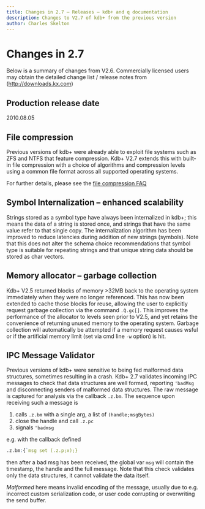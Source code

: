 ```yaml
---
title: Changes in 2.7 – Releases – kdb+ and q documentation
description: Changes to V2.7 of kdb+ from the previous version
author: Charles Skelton
---
```

# Changes in 2.7



Below is a summary of changes from V2.6. Commercially licensed users may obtain the detailed change list / release notes from (http://downloads.kx.com)


## Production release date

2010.08.05

## File compression

Previous versions of kdb+ were already able to exploit file systems such as ZFS and NTFS that feature compression. Kdb+ V2.7 extends this with built-in file compression with a choice of algorithms and compression levels using a common file format across all supported operating systems.

For further details, please see the [file compression FAQ](../kb/file-compression.md)

## Symbol Internalization – enhanced scalability

Strings stored as a symbol type have always been internalized in kdb+; this means the data of a string is stored once, and strings that have the same value refer to that single copy. The internalization algorithm has been improved to reduce latencies during addition of new strings (symbols). Note that this does not alter the schema choice recommendations that symbol type is suitable for repeating strings and that unique string data should be stored as char vectors.


## Memory allocator – garbage collection

Kdb+ V2.5 returned blocks of memory >32MB back to the operating system immediately when they were no longer referenced. This has now been extended to cache those blocks for reuse, allowing the user to explicitly request garbage collection via the command `.Q.gc[]`. This improves the performance of the allocator to levels seen prior to V2.5, and yet retains the convenience of returning unused memory to the operating system. Garbage collection will automatically be attempted if a memory request causes wsful or if the artificial memory limit (set via cmd line `-w` option) is hit.


## IPC Message Validator

Previous versions of kdb+ were sensitive to being fed malformed data structures, sometimes resulting in a crash. Kdb+ 2.7 validates incoming IPC messages to check that data structures are well formed, reporting `'badMsg` and disconnecting senders of malformed data structures. The raw message is captured for analysis via the callback `.z.bm`. The sequence upon receiving such a message is

1. calls `.z.bm` with a single arg, a list of `(handle;msgBytes)`
2. close the handle and call `.z.pc`
3. signals `'badmsg`

e.g. with the callback defined

```q
.z.bm:{`msg set (.z.p;x);}
```

then after a bad msg has been received, the global var `msg` will contain the timestamp, the handle and the full message. Note that this check validates only the data structures, it cannot validate the data itself.

_Malformed_ here means invalid encoding of the message, usually due to e.g. incorrect custom serialization code, or user code corrupting or overwriting the send buffer. 


